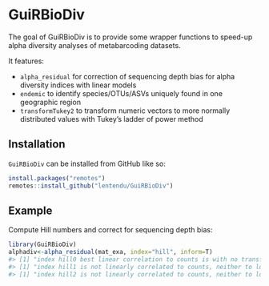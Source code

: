 
<!-- README.md is generated from README.Rmd. Please edit that file -->

# GuiRBioDiv

<!-- badges: start -->
<!-- badges: end -->

The goal of GuiRBioDiv is to provide some wrapper functions to speed-up
alpha diversity analyses of metabarcoding datasets.

It features:

- `alpha_residual` for correction of sequencing depth bias for alpha
  diversity indices with linear models
- `endemic` to identify species/OTUs/ASVs uniquely found in one
  geographic region
- `transformTukey2` to transform numeric vectors to more normally
  distributed values with Tukey’s ladder of power method

## Installation

`GuiRBioDiv` can be installed from GitHub like so:

``` r
install.packages("remotes")
remotes::install_github("lentendu/GuiRBioDiv")
```

## Example

Compute Hill numbers and correct for sequencing depth bias:

``` r
library(GuiRBioDiv)
alphadiv<-alpha_residual(mat_exa, index="hill", inform=T)
#> [1] "index hill0 best linear correlation to counts is with no transformation: Adj. R2 = 0.49 ;  p.value = 1.46e-02"
#> [1] "index hill1 is not linearly correlated to counts, neither to log or sqrt transformed counts"
#> [1] "index hill2 is not linearly correlated to counts, neither to log or sqrt transformed counts"
```
